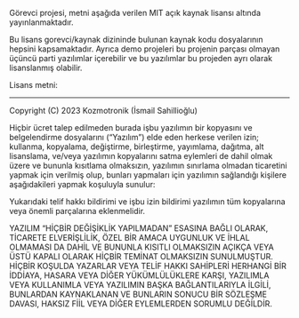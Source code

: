 Görevci projesi, metni aşağıda verilen MIT açık kaynak lisansı altında
yayınlanmaktadır.

Bu lisans gorevci/kaynak dizininde bulunan kaynak kodu dosyalarının hepsini 
kapsamaktadır. Ayrıca demo projeleri bu projenin parçası olmayan üçüncü 
parti yazılımlar içerebilir ve bu yazılımlar bu projeden ayrı olarak 
lisanslanmış olabilir.

Lisans metni:
_______________________________________________________________________________

Copyright (C) 2023 Kozmotronik (İsmail Sahillioğlu)

Hiçbir ücret talep edilmeden burada işbu yazılımın bir kopyasını ve 
belgelendirme dosyalarını (“Yazılım”) elde eden herkese verilen izin; 
kullanma, kopyalama, değiştirme, birleştirme, yayımlama, dağıtma, 
alt lisanslama, ve/veya yazılımın kopyalarını satma eylemleri de dahil 
olmak üzere ve bununla kısıtlama olmaksızın, yazılımın sınırlama olmadan 
ticaretini yapmak için verilmiş olup, bunları yapmaları için yazılımın 
sağlandığı kişilere aşağıdakileri yapmak koşuluyla sunulur:

Yukarıdaki telif hakkı bildirimi ve işbu izin bildirimi yazılımın tüm 
kopyalarına veya önemli parçalarına eklenmelidir.

YAZILIM “HİÇBİR DEĞİŞİKLİK YAPILMADAN” ESASINA BAĞLI OLARAK, TİCARETE ELVERİŞLİLİK, 
ÖZEL BİR AMACA UYGUNLUK VE İHLAL OLMAMASI DA DAHİL VE BUNUNLA KISITLI OLMAKSIZIN 
AÇIKÇA VEYA ÜSTÜ KAPALI OLARAK HİÇBİR TEMİNAT OLMAKSIZIN SUNULMUŞTUR. 
HİÇBİR KOŞULDA YAZARLAR VEYA TELİF HAKKI SAHİPLERİ HERHANGİ BİR İDDİAYA, HASARA 
VEYA DİĞER YÜKÜMLÜLÜKLERE KARŞI, YAZILIMLA VEYA KULLANIMLA VEYA YAZILIMIN BAŞKA 
BAĞLANTILARIYLA İLGİLİ, BUNLARDAN KAYNAKLANAN VE BUNLARIN SONUCU BİR SÖZLEŞME 
DAVASI, HAKSIZ FİİL VEYA DİĞER EYLEMLERDEN SORUMLU DEĞİLDİR.
